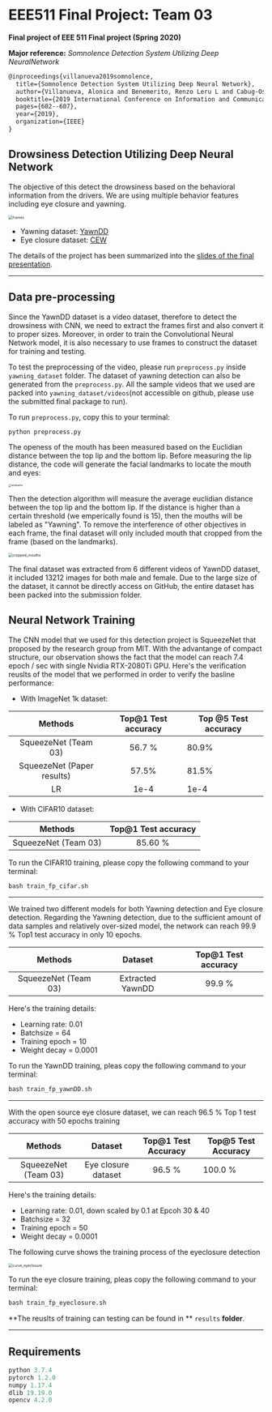 # EEE511 Final Project: Team 03
**Final project of EEE 511 Final project (Spring 2020)**

**Major reference:** *Somnolence Detection System Utilizing Deep NeuralNetwork*

```latex
@inproceedings{villanueva2019somnolence,
  title={Somnolence Detection System Utilizing Deep Neural Network},
  author={Villanueva, Alonica and Benemerito, Renzo Leru L and Cabug-Os, Mark Jetro M and Chua, Royce B and Rebeca, Cyrille Kristein DC and Miranda, Menchie},
  booktitle={2019 International Conference on Information and Communications Technology (ICOIACT)},
  pages={602--607},
  year={2019},
  organization={IEEE}
}
```



## Drowsiness Detection Utilizing Deep Neural Network

The objective of this detect the drowsiness based on the behavioral information from the drivers. We are using multiple behavior features including eye closure and yawning. 

<img src="./readme_figs/frames.png" alt="frames" style="zoom:50%;" />

- Yawning dataset: [YawnDD](http://www.site.uottawa.ca/~shervin/yawning/)
- Eye closure dataset: [CEW](http://parnec.nuaa.edu.cn/xtan/data/ClosedEyeDatabases.html)

The details of the project has been summarized into the [slides of the final presentation](https://docs.google.com/presentation/d/1MrKvRLfknxsxRxQ4_F_JIcR_-DiOV8DrOQTNNWUVnHA/edit?usp=sharing). 

------

## Data pre-processing

Since the YawnDD dataset is a video dataset, therefore to detect the drowsiness with CNN, we need to extract the frames first and also convert it to proper sizes. Moreover, in order to train the Convolutional Neural Network model, it is also necessary to use frames to construct the dataset for training and testing. 

To test the preprocessing of the video, please run `preprocess.py` inside `yawning_dataset` folder. The dataset of yawning detection can also be generated from the `preprocess.py`. All the sample videos that we used are packed into  `yawning_dataset/videos`(not accessible on github, please use the submitted final package to run). 

To run `preprocess.py`, copy this to your terminal:

```python
python preprocess.py
```

The openess of the mouth has been measured based on the Euclidian distance between the top lip and the bottom lip. Before measuring the lip distance, the code will generate the facial landmarks to locate the mouth and eyes:

<img src="./readme_figs/landmarks.png" alt="landmarks" style="zoom:33%;" />

Then the detection algorithm will measure the average euclidian distance between the top lip and the bottom lip. If the distance is higher than a certain threshold (we emperically found is 15), then the mouths will be labeled as "Yawning". To remove the interference of other objectives in each frame, the final dataset will only included mouth that cropped from the frame (based on the landmarks).

<img src="./readme_figs/cropped_mouths.png" alt="cropped_mouths" style="zoom:50%;" />

The final dataset was extracted from 6 different videos of YawnDD dataset, it included 13212 images for both male and female. Due to the large size of the dataset, it cannot be directly access on GitHub, the entire dataset has been packed into the submission folder.

## Neural Network Training

The CNN model that we used for this detection project is SqueezeNet that proposed by the research group from MIT. With the advantange of compact structure, our observation shows the fact that the model can reach 7.4 epoch / sec with single Nvidia RTX-2080Ti GPU. Here's the verification reuslts of the model that we performed in order to verify the basline performance: 

- With ImageNet 1k dataset:

|          Methods           | Top@1 Test accuracy | Top @5 Test accuracy |
| :------------------------: | :-----------------: | -------------------- |
|    SqueezeNet (Team 03)    |       56.7 %        | 80.9%                |
| SqueezeNet (Paper results) |        57.5%        | 81.5%                |
|             LR             |        1e-4         | 1e-4                 |

- With CIFAR10 dataset:

|       Methods        | Top@1 Test accuracy |
| :------------------: | :-----------------: |
| SqueezeNet (Team 03) |       85.60 %       |

To run the CIFAR10 training, please copy the following command to your terminal:

```python
bash train_fp_cifar.sh
```

------

We trained two different models for both Yawning detection and Eye closure detection. Regarding the Yawning detection, due to the sufficient amount of data samples and relatively over-sized model, the network can reach 99.9 % Top1 test accuracy in only 10 epochs.

|       Methods        |     Dataset      | Top@1 Test accuracy |
| :------------------: | :--------------: | :-----------------: |
| SqueezeNet (Team 03) | Extracted YawnDD |       99.9 %        |

Here's the training details:

- Learning rate: 0.01
- Batchsize = 64
- Training epoch = 10
- Weight decay = 0.0001

To run the YawnDD training, pleas copy the following command to your terminal:

```python
bash train_fp_yawnDD.sh
```



------

With the open source eye closure dataset, we can reach 96.5 % Top 1 test accuracy with 50 epochs training

|       Methods        |       Dataset       | Top@1 Test Accuracy | Top@5 Test Accuracy |
| :------------------: | :-----------------: | :-----------------: | ------------------- |
| SqueezeNet (Team 03) | Eye closure dataset |       96.5 %        | 100.0 %             |

Here's the training details:

- Learning rate: 0.01, down scaled by 0.1 at Epcoh 30 & 40
- Batchsize = 32
- Training epoch = 50
- Weight decay = 0.0001

The following curve shows the training process of the eyeclosure detection

<img src="./readme_figs/curve_eyeclosure.png" alt="curve_eyeclosure" style="zoom:50%;" />

To run the eye closure training, pleas copy the following command to your terminal:

```python
bash train_fp_eyeclosure.sh
```

**The reuslts of training can testing can be found in ** `results` **folder**.

------

## Requirements

```python
python 3.7.4
pytorch 1.2.0
numpy 1.17.4
dlib 19.19.0
opencv 4.2.0
```

